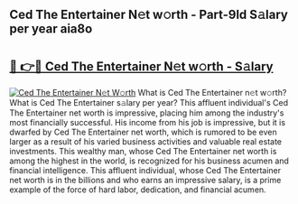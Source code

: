 ## Ced The Entertainer N𝚎t w𝚘rth - Part-9ld S𝚊lary per year aia8o

# <h2><a href="http://gc3fz0o.nevu.top/?p=Ced+The+Entertainer">🔗 👉🔴 Ced The Entertainer N𝚎t w𝚘rth - S𝚊lary</a></h2>

[![Ced The Entertainer N𝚎t W𝚘rth](https://i.imgur.com/Oavwk0R.jpeg)](http://gc3fz0o.nevu.top/?p=Ced+The+Entertainer)
What is Ced The Entertainer n𝚎t w𝚘rth? What is Ced The Entertainer s𝚊lary per year?
This affluent individual's Ced The Entertainer net worth is impressive, placing him among the industry's most financially successful. His income from his job is impressive, but it is dwarfed by Ced The Entertainer net worth, which is rumored to be even larger as a result of his varied business activities and valuable real estate investments. This wealthy man, whose Ced The Entertainer net worth is among the highest in the world, is recognized for his business acumen and financial intelligence. This affluent individual, whose Ced The Entertainer net worth is in the billions and who earns an impressive salary, is a prime example of the force of hard labor, dedication, and financial acumen.
